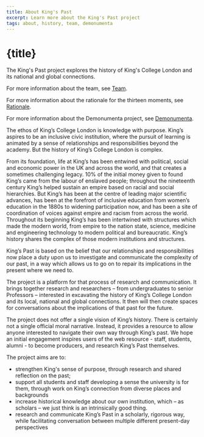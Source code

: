 ```yaml
---
title: About King's Past
excerpt: Learn more about the King's Past project
tags: about, history, team, demonumenta
---
```


# {title}

The King's Past project explores the history of King's College London and its national and global connections.

For more information about the team, see [Team](about/team).

For more information about the rationale for the thirteen moments, see
[Rationale](about/rationale).

For more information about the Demonumenta project, see
[Demonumenta](about/demonumenta).

The ethos of King’s College London is knowledge with purpose. King’s aspires to be an inclusive civic institution, where the pursuit of learning is animated by a sense of relationships and responsibilities beyond the academy. But the history of King’s College London is complex.

From its foundation, life at King’s has been entwined with political, social and economic power in the UK and across the world, and that creates a sometimes challenging legacy. 10% of the initial money given to found King’s came from the labour of enslaved people; throughout the nineteenth century King’s helped sustain an empire based on racial and social hierarchies. But King’s has been at the centre of leading major scientific advances, has been at the forefront of inclusive education from women’s education in the 1880s to widening participation now, and has been a site of coordination of voices against empire and racism from across the world. Throughout its beginning King’s has been intertwined with structures which made the modern world, from empire to the nation state, science, medicine and engineering technology to modern political and bureaucratic. King’s history shares the complex of those modern institutions and structures.

King’s Past is based on the belief that our relationships and responsibilities now place a duty upon us to investigate and communicate the complexity of our past, in a way which allows us to go on to repair its implications in the present where we need to.

The project is a platform for that process of research and communication. It brings together research and researchers – from undergraduates to senior Professors – interested in excavating the history of King’s College London and its local, national and global connections. It then will then create spaces for conversations about the implications of that past for the future.

The project does not offer a single vision of King’s history. There is certainly not a single official moral narrative. Instead, it provides a resource to allow anyone interested to navigate their own way through King’s past. We hope an initial engagement inspires users of the web resource - staff, students, alumni - to become producers, and research King’s Past themselves.

The project aims are to:

- strengthen King's sense of purpose, through research and shared reflection on the past;
- support all students and staff developing a sense the university is for them, through work on King’s connection from diverse places and backgrounds
- increase historical knowledge about our own institution, which – as scholars – we just think is an intrinsically good thing.
- research and communicate King’s Past in a scholarly, rigorous way, while facilitating conversation between multiple different present-day perspectives
